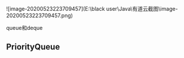 







![image-20200523223709457](E:\black user\Java\有道云截图\image-20200523223709457.png)







queue和deque



## **PriorityQueue**
